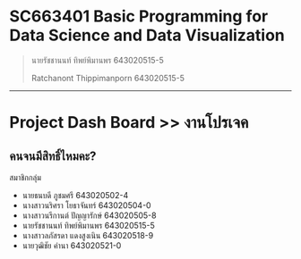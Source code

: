 # SC663401 Basic Programming for Data Science and Data Visualization 
> นายรัชชานนท์ ทิพย์พิมานพร 643020515-5
> 
> Ratchanont Thippimanporn 643020515-5
------------------------------------------

# Project Dash Board >> งานโปรเจค
## คนจนมีสิทธิ์ไหมคะ?

สมาชิกกลุ่ม
* นายธนบดี ภูชมศรี 643020502-4    
* นางสาวนริศรา โยธาจันทร์ 643020504-0    
* นางสาวนรีกานต์ ปัญญารักษ์ 643020505-8
* นายรัชชานนท์ ทิพย์พิมานพร 643020515-5
* นางสาวลภัสรดา แดงสูงเนิน 643020518-9    
* นายวุฒิชัย คำนา 643020521-0
